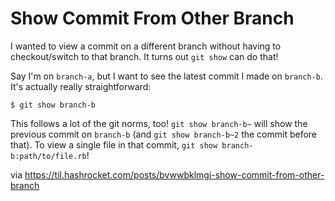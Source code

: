# Show Commit From Other Branch

I wanted to view a commit on a different branch without having to
checkout/switch to that branch. It turns out `git show` can do that!

Say I'm on `branch-a`, but I want to see the latest commit I made on
`branch-b`. It's actually really straightforward:

``` shell
$ git show branch-b
```

This follows a lot of the git norms, too! `git show branch-b~` will show the
previous commit on `branch-b` (and `git show branch-b~2` the commit before
that). To view a single file in that commit, `git show
branch-b:path/to/file.rb`!

via https://til.hashrocket.com/posts/bvwwbklmgj-show-commit-from-other-branch
